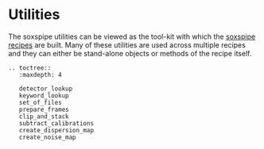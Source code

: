 # Utilities

The soxspipe utilities can be viewed as the tool-kit with which the [soxspipe recipes](../recipes/index.md) are built. Many of these utilities are used across multiple recipes and they can either be stand-alone objects or methods of the recipe itself.


```eval_rst
.. toctree::
   :maxdepth: 4

   detector_lookup
   keyword_lookup
   set_of_files
   prepare_frames
   clip_and_stack
   subtract_calibrations
   create_dispersion_map
   create_noise_map
```

